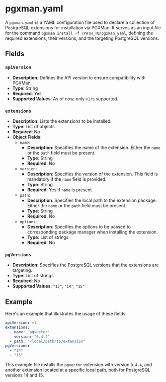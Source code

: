 # pgxman.yaml

A `pgxman.yaml` is a YAML configuration file used to declare a collection of PostgreSQL extensions for installation via PGXMan.
It serves as an input file for the command `pgxman install -f /PATH_TO/pgxman.yaml`, defining the required extensions, their versions,
and the targeting PostgreSQL versions.

## Fields

### `apiVersion`

- **Description**: Defines the API version to ensure compatibility with PGXMan.
- **Type**: String
- **Required**: Yes
- **Supported Values**: As of now, only `v1` is supported.

### `extensions`

- **Description**: Lists the extensions to be installed.
- **Type**: List of objects
- **Required**: No
- **Object Fields**:
  - `name`:
    - **Description**: Specifies the name of the extension. Either the `name` or the `path` field must be present.
    - **Type**: String
    - **Required**: No
  - `version`:
    - **Description**: Specifies the version of the extension. This field is mandatory if the `name` field is provided.
    - **Type**: String
    - **Required**: Yes if `name` is present
  - `path`:
    - **Description**: Specifies the local path to the extension package. Either the `name` or the `path` field must be present.
    - **Type**: String
    - **Required**: No
  - `options`:
    - **Description**: Specifies the options to be passed to corresponding package manager when installing the extension.
    - **Type**: List of strings
    - **Required**: No

### `pgVersions`

- **Description**: Specifies the PostgreSQL versions that the extensions are targeting.
- **Type**: List of strings
- **Required**: No
- **Supported Values**: `"13"`, `"14"`, `"15"`

## Example

Here's an example that illustrates the usage of these fields:

```yaml
apiVersion: v1
extensions:
  - name: "pgvector"
    version: "0.4.4"
  - path: "/local/path/to/extension"
pgVersions:
  - "14"
  - "15"
```

This example file installs the `pgvector` extension with version `0.4.4`, and another extension located at a specific local path, both for PostgreSQL versions 14 and 15.
